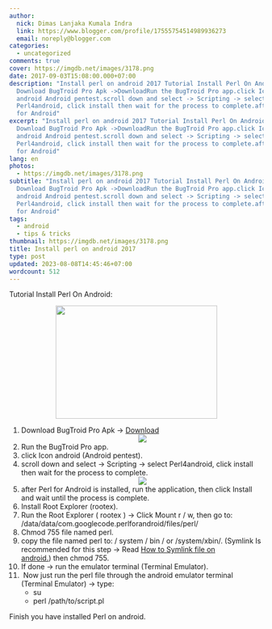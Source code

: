 ```yaml
---
author:
  nick: Dimas Lanjaka Kumala Indra
  link: https://www.blogger.com/profile/17555754514989936273
  email: noreply@blogger.com
categories:
  - uncategorized
comments: true
cover: https://imgdb.net/images/3178.png
date: 2017-09-03T15:08:00.000+07:00
description: "Install perl on android 2017 Tutorial Install Perl On Android:
  Download BugTroid Pro Apk ->DownloadRun the BugTroid Pro app.click Icon
  android Android pentest.scroll down and select -> Scripting -> select
  Perl4android, click install then wait for the process to complete.after Perl
  for Android"
excerpt: "Install perl on android 2017 Tutorial Install Perl On Android:
  Download BugTroid Pro Apk ->DownloadRun the BugTroid Pro app.click Icon
  android Android pentest.scroll down and select -> Scripting -> select
  Perl4android, click install then wait for the process to complete.after Perl
  for Android"
lang: en
photos:
  - https://imgdb.net/images/3178.png
subtitle: "Install perl on android 2017 Tutorial Install Perl On Android:
  Download BugTroid Pro Apk ->DownloadRun the BugTroid Pro app.click Icon
  android Android pentest.scroll down and select -> Scripting -> select
  Perl4android, click install then wait for the process to complete.after Perl
  for Android"
tags:
  - android
  - tips & tricks
thumbnail: https://imgdb.net/images/3178.png
title: Install perl on android 2017
type: post
updated: 2023-08-08T14:45:46+07:00
wordcount: 512
---
```


Tutorial Install Perl On Android:<br><div class="separator" style="clear: both; text-align: center;"><a href="https://imgdb.net/images/3178.png" imageanchor="1" style="margin-left: 1em; margin-right: 1em;" rel="noopener noreferer nofollow"><img border="0" data-original-height="321" data-original-width="458" height="224" src="https://imgdb.net/images/3178.png" width="320"></a></div><ol><li>Download BugTroid Pro Apk -&gt;&nbsp;<a alt="BugTroid Pro" href="https://www.dropbox.com/s/97g97bg14gyinaa/Bugtroid%20Pentesting%20PRO%20v5.0.1%5BBala%20Kurawa%5D%20.apk?dl=1" rel="noopener noreferer nofollow" title="BugTroid Pro">Download</a>&nbsp;<div class="separator" style="clear: both; text-align: center;"><a href="https://imgdb.net/images/3177.png" imageanchor="1" style="margin-left: 1em; margin-right: 1em;" rel="noopener noreferer nofollow"><img border="0" data-original-height="300" data-original-width="300" src="https://imgdb.net/images/3177.png"></a></div></li><li>Run the BugTroid Pro app.&nbsp;</li><li>click Icon android (Android pentest).</li><li>scroll down and select -&gt; Scripting -&gt; select Perl4android, click install then wait for the process to complete.<div class="separator" style="clear: both; text-align: center;"><a href="https://imgdb.net/images/3176.jpg" imageanchor="1" style="margin-left: 1em; margin-right: 1em;" rel="noopener noreferer nofollow"><img border="0" data-original-height="256" data-original-width="256" src="https://imgdb.net/images/3176.jpg"></a></div></li><li>after Perl for Android is installed, run the application, then click Install and wait until the process is complete.</li><li>Install Root Explorer (rootex).</li><li>Run the Root Explorer ( rootex ) -&gt; Click Mount r / w, then go to: /data/data/com.googlecode.perlforandroid/files/perl/</li><li>Chmod 755 file named perl.</li><li>copy the file named perl to: / system / bin / or /system/xbin/. (Symlink Is recommended for this step -&gt; Read&nbsp;<a href="https://webmanajemen.com/search/?q=symlink+file+android">How to Symlink file on android.</a>)&nbsp;then&nbsp;chmod 755.</li><li>If done -&gt; run the emulator terminal (Terminal Emulator).</li><li>&nbsp;Now just run the perl file through the android emulator terminal (Terminal Emulator) -&gt; type: <ul><li>su</li><li>perl /path/to/script.pl</li></ul></li></ol>Finish you have installed Perl on android.